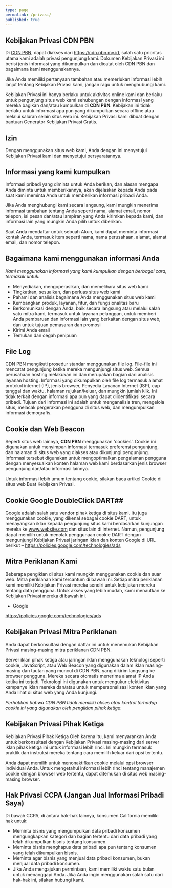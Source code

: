 ```yaml
---
type: page
permalink: /privasi/
published: true
---
```

## Kebijakan Privasi CDN PBN

Di [CDN PBN](https://cdn.pbn.my.id), dapat diakses dari https://cdn.pbn.my.id, salah satu prioritas utama kami adalah privasi pengunjung kami. Dokumen Kebijakan Privasi ini berisi jenis informasi yang dikumpulkan dan dicatat oleh CDN PBN dan bagaimana kami menggunakannya.

Jika Anda memiliki pertanyaan tambahan atau memerlukan informasi lebih lanjut tentang Kebijakan Privasi kami, jangan ragu untuk menghubungi kami.

Kebijakan Privasi ini hanya berlaku untuk aktivitas online kami dan berlaku untuk pengunjung situs web kami sehubungan dengan informasi yang mereka bagikan dan/atau kumpulkan di **CDN PBN**. Kebijakan ini tidak berlaku untuk informasi apa pun yang dikumpulkan secara offline atau melalui saluran selain situs web ini. Kebijakan Privasi kami dibuat dengan bantuan Generator Kebijakan Privasi Gratis.

## Izin ##

Dengan menggunakan situs web kami, Anda dengan ini menyetujui Kebijakan Privasi kami dan menyetujui persyaratannya.

## Informasi yang kami kumpulkan ##

Informasi pribadi yang diminta untuk Anda berikan, dan alasan mengapa Anda diminta untuk memberikannya, akan dijelaskan kepada Anda pada saat kami meminta Anda untuk memberikan informasi pribadi Anda.

Jika Anda menghubungi kami secara langsung, kami mungkin menerima informasi tambahan tentang Anda seperti nama, alamat email, nomor telepon, isi pesan dan/atau lampiran yang Anda kirimkan kepada kami, dan informasi lain yang mungkin Anda pilih untuk diberikan.

Saat Anda mendaftar untuk sebuah Akun, kami dapat meminta informasi kontak Anda, termasuk item seperti nama, nama perusahaan, alamat, alamat email, dan nomor telepon.

## Bagaimana kami menggunakan informasi Anda ##

*Kami menggunakan informasi yang kami kumpulkan dengan berbagai cara, termasuk untuk:*

- Menyediakan, mengoperasikan, dan memelihara situs web kami
- Tingkatkan, sesuaikan, dan perluas situs web kami
- Pahami dan analisis bagaimana Anda menggunakan situs web kami
- Kembangkan produk, layanan, fitur, dan fungsionalitas baru
- Berkomunikasi dengan Anda, baik secara langsung atau melalui salah satu mitra kami, termasuk untuk layanan pelanggan, untuk memberi Anda pembaruan dan informasi lain yang berkaitan dengan situs web, dan untuk tujuan pemasaran dan promosi
- Kirimi Anda email
- Temukan dan cegah penipuan

## File Log ##

CDN PBN mengikuti prosedur standar menggunakan file log. File-file ini mencatat pengunjung ketika mereka mengunjungi situs web. Semua perusahaan hosting melakukan ini dan merupakan bagian dari analisis layanan hosting. Informasi yang dikumpulkan oleh file log termasuk alamat protokol internet (IP), jenis browser, Penyedia Layanan Internet (ISP), cap tanggal dan waktu, halaman rujukan/keluar, dan mungkin jumlah klik. Ini tidak terkait dengan informasi apa pun yang dapat diidentifikasi secara pribadi. Tujuan dari informasi ini adalah untuk menganalisis tren, mengelola situs, melacak pergerakan pengguna di situs web, dan mengumpulkan informasi demografis.

## Cookie dan Web Beacon ##

Seperti situs web lainnya, **CDN PBN** menggunakan 'cookies'. Cookie ini digunakan untuk menyimpan informasi termasuk preferensi pengunjung, dan halaman di situs web yang diakses atau dikunjungi pengunjung. Informasi tersebut digunakan untuk mengoptimalkan pengalaman pengguna dengan menyesuaikan konten halaman web kami berdasarkan jenis browser pengunjung dan/atau informasi lainnya.

Untuk informasi lebih umum tentang cookie, silakan baca artikel Cookie di situs web Buat Kebijakan Privasi.

## Cookie Google DoubleClick DART## 

Google adalah salah satu vendor pihak ketiga di situs kami. Itu juga menggunakan cookie, yang dikenal sebagai cookie DART, untuk menayangkan iklan kepada pengunjung situs kami berdasarkan kunjungan mereka ke www.website.com dan situs lain di internet. Namun, pengunjung dapat memilih untuk menolak penggunaan cookie DART dengan mengunjungi Kebijakan Privasi jaringan iklan dan konten Google di URL berikut – https://policies.google.com/technologies/ads

## Mitra Periklanan Kami ##

Beberapa pengiklan di situs kami mungkin menggunakan cookie dan suar web. Mitra periklanan kami tercantum di bawah ini. Setiap mitra periklanan kami memiliki Kebijakan Privasi mereka sendiri untuk kebijakan mereka tentang data pengguna. Untuk akses yang lebih mudah, kami menautkan ke Kebijakan Privasi mereka di bawah ini.

- Google

https://policies.google.com/technologies/ads

## Kebijakan Privasi Mitra Periklanan ##

Anda dapat berkonsultasi dengan daftar ini untuk menemukan Kebijakan Privasi masing-masing mitra periklanan CDN PBN.

Server iklan pihak ketiga atau jaringan iklan menggunakan teknologi seperti cookie, JavaScript, atau Web Beacon yang digunakan dalam iklan masing-masing dan tautan yang muncul di CDN PBN, yang dikirim langsung ke browser pengguna. Mereka secara otomatis menerima alamat IP Anda ketika ini terjadi. Teknologi ini digunakan untuk mengukur efektivitas kampanye iklan mereka dan/atau untuk mempersonalisasi konten iklan yang Anda lihat di situs web yang Anda kunjungi.

_Perhatikan bahwa CDN PBN tidak memiliki akses atau kontrol terhadap cookie ini yang digunakan oleh pengiklan pihak ketiga._

## Kebijakan Privasi Pihak Ketiga ##

Kebijakan Privasi Pihak Ketiga Oleh karena itu, kami menyarankan Anda untuk berkonsultasi dengan Kebijakan Privasi masing-masing dari server iklan pihak ketiga ini untuk informasi lebih rinci. Ini mungkin termasuk praktik dan instruksi mereka tentang cara memilih keluar dari opsi tertentu.

Anda dapat memilih untuk menonaktifkan cookie melalui opsi browser individual Anda. Untuk mengetahui informasi lebih rinci tentang manajemen cookie dengan browser web tertentu, dapat ditemukan di situs web masing-masing browser.

## Hak Privasi CCPA (Jangan Jual Informasi Pribadi Saya) ##

Di bawah CCPA, di antara hak-hak lainnya, konsumen California memiliki hak untuk:

- Meminta bisnis yang mengumpulkan data pribadi konsumen mengungkapkan kategori dan bagian tertentu dari data pribadi yang telah dikumpulkan bisnis tentang konsumen.
- Meminta bisnis menghapus data pribadi apa pun tentang konsumen yang telah dikumpulkan bisnis.
- Meminta agar bisnis yang menjual data pribadi konsumen, bukan menjual data pribadi konsumen.
- Jika Anda mengajukan permintaan, kami memiliki waktu satu bulan untuk menanggapi Anda. Jika Anda ingin menggunakan salah satu dari hak-hak ini, silakan hubungi kami.
